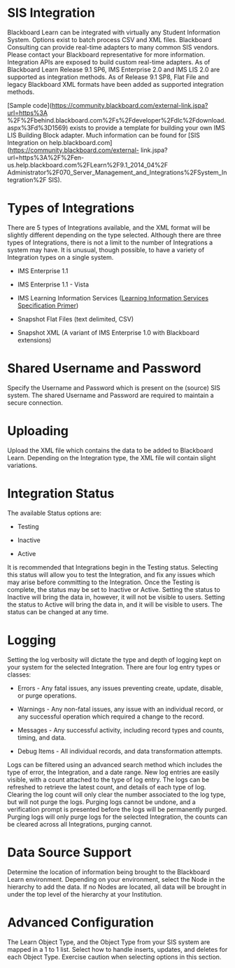 # SIS Integration
Blackboard Learn can be integrated with virtually any Student Information
System. Options exist to batch process CSV and XML files. Blackboard
Consulting can provide real-time adapters to many common SIS vendors. Please
contact your Blackboard representative for more information. Integration APIs
are exposed to build custom real-time adapters. As of Blackboard Learn Release
9.1 SP6, IMS Enterprise 2.0 and IMS LIS 2.0 are supported as integration
methods. As of Release 9.1 SP8, Flat File and legacy Blackboard XML formats
have been added as supported integration methods.

[Sample code](https://community.blackboard.com/external-link.jspa?url=https%3A
%2F%2Fbehind.blackboard.com%2Fs%2Fdeveloper%2Fdlc%2Fdownload.aspx%3Fd%3D1569)
exists to provide a template for building your own IMS LIS Building Block
adapter. Much information can be found for [SIS Integration on
help.blackboard.com](https://community.blackboard.com/external-
link.jspa?url=https%3A%2F%2Fen-us.help.blackboard.com%2FLearn%2F9.1_2014_04%2F
Administrator%2F070_Server_Management_and_Integrations%2FSystem_Integration%2F
SIS).

# Types of Integrations

There are 5 types of Integrations available, and the XML format will be
slightly different depending on the type selected. Although there are three
types of Integrations, there is not a limit to the number of Integrations a
system may have. It is unusual, though possible, to have a variety of
Integration types on a single system.

  * IMS Enterprise 1.1

  * IMS Enterprise 1.1 - Vista

  * IMS Learning Information Services ([Learning Information Services Specification Primer](https://community.blackboard.com/external-link.jspa?url=https%3A%2F%2Fwww.imsglobal.org%2Flis%2Flisv2p0p1%2FLISSpecPrimerv2p0p1.html))

  * Snapshot Flat Files (text delimited, CSV)

  * Snapshot XML (A variant of IMS Enterprise 1.0 with Blackboard extensions)

# Shared Username and Password

Specify the Username and Password which is present on the (source) SIS system.
The shared Username and Password are required to maintain a secure connection.

# Uploading

Upload the XML file which contains the data to be added to Blackboard Learn.
Depending on the Integration type, the XML file will contain slight
variations.

# Integration Status

The available Status options are:

  * Testing

  * Inactive

  * Active

It is recommended that Integrations begin in the Testing status. Selecting
this status will allow you to test the Integration, and fix any issues which
may arise before committing to the Integration. Once the Testing is complete,
the status may be set to Inactive or Active. Setting the status to Inactive
will bring the data in, however, it will not be visible to users. Setting the
status to Active will bring the data in, and it will be visible to users. The
status can be changed at any time.

# Logging

Setting the log verbosity will dictate the type and depth of logging kept on
your system for the selected Integration. There are four log entry types or
classes:

  * Errors - Any fatal issues, any issues preventing create, update, disable, or purge operations.

  * Warnings - Any non-fatal issues, any issue with an individual record, or any successful operation which required a change to the record.

  * Messages - Any successful activity, including record types and counts, timing, and data.

  * Debug Items - All individual records, and data transformation attempts.

Logs can be filtered using an advanced search method which includes the type
of error, the Integration, and a date range. New log entries are easily
visible, with a count attached to the type of log entry. The logs can be
refreshed to retrieve the latest count, and details of each type of log.
Clearing the log count will only clear the number associated to the log type,
but will not purge the logs. Purging logs cannot be undone, and a verification
prompt is presented before the logs will be permanently purged. Purging logs
will only purge logs for the selected Integration, the counts can be cleared
across all Integrations, purging cannot.

# Data Source Support

Determine the location of information being brought to the Blackboard Learn
environment. Depending on your environment, select the Node in the hierarchy
to add the data. If no Nodes are located, all data will be brought in under
the top level of the hierarchy at your Institution.

# Advanced Configuration

The Learn Object Type, and the Object Type from your SIS system are mapped in
a 1 to 1 list. Select how to handle inserts, updates, and deletes for each
Object Type. Exercise caution when selecting options in this section.

